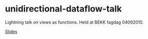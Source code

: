 # unidirectional-dataflow-talk

Lightning talk on views as functions. Held at BEKK fagdag 04092015.

[Slides](https://torgeir.github.io/unidirectional-dataflow-talk)

